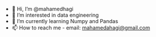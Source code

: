- 👋 Hi, I’m @mahamedhagi
- 👀 I’m interested in data engineering
- 🌱 I’m currently learning Numpy and Pandas
- 📫 How to reach me - email: mahamedahagi@gmail.com

<!---
mahamedhagi/mahamedhagi is a ✨ special ✨ repository because its `README.md` (this file) appears on your GitHub profile.
You can click the Preview link to take a look at your changes.
--->
